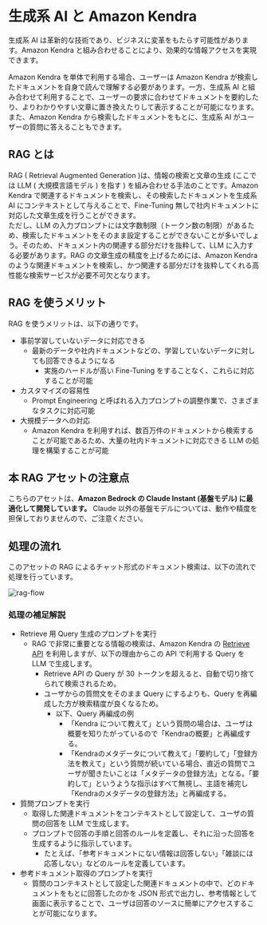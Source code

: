 # 生成系 AI と Amazon Kendra

生成系 AI は革新的な技術であり、ビジネスに変革をもたらす可能性があります。Amazon Kendra と組み合わせることにより、効果的な情報アクセスを実現できます。

Amazon Kendra を単体で利用する場合、ユーザーは Amazon Kendra が検索したドキュメントを自身で読んで理解する必要があります。一方、生成系 AI と組み合わせて利用することで、ユーザーの要求に合わせてドキュメントを要約したり、よりわかりやすい文章に置き換えたりして表示することが可能になります。また、Amazon Kendra から検索したドキュメントをもとに、生成系 AI がユーザーの質問に答えることもできます。

## RAG とは

RAG ( Retrieval Augmented Generation )は、情報の検索と文章の生成 (ここでは LLM ( 大規模言語モデル ) を指す ) を組み合わせる手法のことです。Amazon Kendra で関連するドキュメントを検索し、その検索したドキュメントを生成系 AI にコンテキストとして与えることで、Fine-Tuning 無しで社内ドキュメントに対応した文章生成を行うことができます。  
ただし、LLM の入力プロンプトには文字数制限（トークン数の制限）があるため、検索したドキュメントをそのまま設定することができないことが多いでしょう。そのため、ドキュメント内の関連する部分だけを抜粋して、LLM に入力する必要があります。RAG の文章生成の精度を上げるためには、Amazon Kendra のような関連ドキュメントを検索し、かつ関連する部分だけを抜粋してくれる高性能な検索サービスが必要不可欠となります。

## RAG を使うメリット

RAG を使うメリットは、以下の通りです。

- 事前学習していないデータに対応できる
  - 最新のデータや社内ドキュメントなどの、学習していないデータに対しても回答できるようになる
    - 実施のハードルが高い Fine-Tuning をすることなく、これらに対応することが可能
- カスタマイズの容易性
  - Prompt Engineering と呼ばれる入力プロンプトの調整作業で、さまざまなタスクに対応可能
- 大規模データへの対応
  - Amazon Kendra を利用すれば、数百万件のドキュメントから検索することが可能であるため、大量の社内ドキュメントに対応できる LLM の処理を構築することが可能

## 本 RAG アセットの注意点

こちらのアセットは、**Amazon Bedrock の Claude Instant (基盤モデル) に最適化して開発しています。** Claude 以外の基盤モデルについては、動作や精度を担保しておりませんので、ご注意ください。


## 処理の流れ

このアセットの RAG によるチャット形式のドキュメント検索は、以下の流れで処理を行っています。

![rag-flow](/imgs/rag-flow.drawio.png)

### 処理の補足解説

- Retrieve 用 Query 生成のプロンプトを実行
  - RAG で非常に重要となる情報の検索は、Amazon Kendra の [Retrieve API](https://docs.aws.amazon.com/ja_jp/kendra/latest/APIReference/API_Retrieve.html) を利用しますが、以下の理由からこの API で利用する Query を LLM で生成します。
    - Retrieve API の Query が 30 トークンを超えると、自動で切り捨てられて検索されるため。
    - ユーザからの質問文をそのまま Query にするよりも、Query を再編成した方が検索精度が良くなるため。
      - 以下、Query 再編成の例
        - 「Kendra について教えて」という質問の場合は、ユーザは概要を知りたがっているので「Kendraの概要」と再編成する。
        - 「Kendraのメタデータについて教えて」「要約して」「登録方法を教えて」という質問が続いている場合、直近の質問でユーザが聞きたいことは「メタデータの登録方法」となる。「要約して」というような指示はすべて無視し、主語を補完し「Kendraのメタデータの登録方法」と再編成する。
- 質問プロンプトを実行
  - 取得した関連ドキュメントをコンテキストとして設定して、ユーザの質問の回答を LLM で生成します。
  - プロンプトで回答の手順と回答のルールを定義し、それに沿った回答を生成するように指示しています。
    - たとえば、「参考ドキュメントにない情報は回答しない」「雑談には応答しない」などのルールを定義しています。
- 参考ドキュメント取得のプロンプトを実行
  - 質問のコンテキストとして設定した関連ドキュメントの中で、どのドキュメントをもとに回答したのかを JSON 形式で出力し、参考情報として画面に表示することで、ユーザは回答のソースに簡単にアクセスすることが可能になります。
